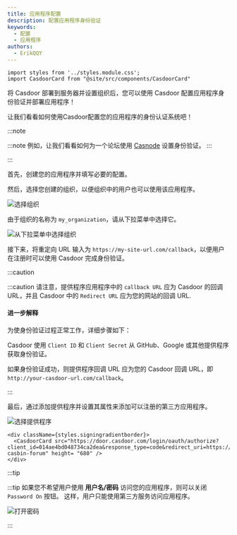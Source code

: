 ```yaml
---
title: 应用程序配置
description: 配置应用程序身份验证
keywords:
  - 配置
  - 应用程序
authors:
  - ErikQQY
---
```


```mdx-code-block
import styles from '../styles.module.css';
import CasdoorCard from "@site/src/components/CasdoorCard"
```

将 Casdoor 部署到服务器并设置组织后，您可以使用 Casdoor 配置应用程序身份验证并部署应用程序！

让我们看看如何使用Casdoor配置您的应用程序的身份认证系统吧！

:::note

:::note
例如，让我们看看如何为一个论坛使用 [Casnode](https://casnode.org) 设置身份验证。
:::

:::

首先，创建您的应用程序并填写必要的配置。

然后，选择您创建的组织，以便组织中的用户也可以使用该应用程序。

![选择组织](/img/application/config/organization.png)

由于组织的名称为 `my_organization`，请从下拉菜单中选择它。

![从下拉菜单中选择组织](/img/application/config/selectorganization.png)

接下来，将重定向 URL 输入为 `https://my-site-url.com/callback`，以便用户在注册时可以使用 Casdoor 完成身份验证。

:::caution

:::caution
请注意，提供程序应用程序中的 `callback URL` 应为 Casdoor 的回调 URL，并且 Casdoor 中的 `Redirect URL` 应为您的网站的回调 URL.

#### 进一步解释

为使身份验证过程正常工作，详细步骤如下：

Casdoor 使用 `Client ID` 和 `Client Secret` 从 GitHub、Google 或其他提供程序获取身份验证。

如果身份验证成功，则提供程序回调 URL 应为您的 Casdoor 回调 URL，即 `http://your-casdoor-url.com/callback`。

:::

最后，通过添加提供程序并设置其属性来添加可以注册的第三方应用程序。

![选择提供程序](/img/application/config/selectproviders.png)

```mdx-code-block
<div className={styles.signingradientborder}>
  <CasdoorCard src="https://door.casdoor.com/login/oauth/authorize?client_id=014ae4bd048734ca2dea&response_type=code&redirect_uri=https://forum.casbin.com/callback&scope=read&state=app-casbin-forum" height= "680" />
</div>
```

:::tip

:::tip
如果您不希望用户使用 **用户名/密码** 访问您的应用程序，则可以关闭 `Password On` 按钮。 这样，用户只能使用第三方服务访问应用程序。

![打开密码](/img/application/config/PasswordOn.png)

:::
